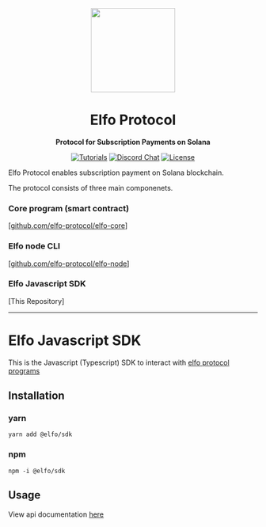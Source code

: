 <div align="center">
  <img height="170x" src="https://i.imgur.com/DfZCJAd.png?width=746&height=746" />

  <h1>Elfo Protocol</h1>

  <p>
    <strong>Protocol for Subscription Payments on Solana</strong>
  </p>

  <p>
    <a href="https://github.com/elfo-protocol/elfo-sdk"><img alt="Tutorials" src="https://img.shields.io/badge/sdk-javascript-informational" /></a>
    <a href="https://discord.gg/QT3WgFrC"><img alt="Discord Chat" src="https://img.shields.io/discord/951843923649769522?color=yellowgreen" /></a>
    <a href="https://opensource.org/licenses/Apache-2.0"><img alt="License" src="https://img.shields.io/github/license/elfo-protocol/elfo-sdk?color=blueviolet" /></a>
  </p>
</div>

Elfo Protocol enables subscription payment on Solana blockchain.

The protocol consists of three main componenets.

### Core program (smart contract)
[[github.com/elfo-protocol/elfo-core](https://github.com/elfo-protocol/elfo-core)]


### Elfo node CLI
[[github.com/elfo-protocol/elfo-node](https://github.com/elfo-protocol/elfo-node)]

### Elfo Javascript SDK
[This Repository]

---

# Elfo Javascript SDK

This is the Javascript (Typescript) SDK to interact with [elfo protocol programs](https://github.com/elfo-protocol/elfo-core)

## Installation

### yarn

```
yarn add @elfo/sdk
```

### npm

```
npm -i @elfo/sdk
```

## Usage
View api documentation [here](docs/modules.md)

